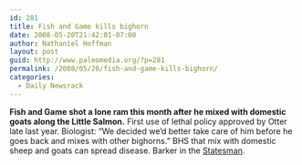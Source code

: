 ```yaml
---
id: 281
title: Fish and Game kills bighorn
date: 2008-05-20T21:42:01-07:00
author: Nathaniel Hoffman
layout: post
guid: http://www.paleomedia.org/?p=281
permalink: /2008/05/20/fish-and-game-kills-bighorn/
categories:
  - Daily Newsrack
---
```

**Fish and Game shot a lone ram this month after he mixed with domestic goats along the Little Salmon.** First use of lethal policy approved by Otter late last year. Biologist: “We decided we’d better take care of him before he goes back and mixes with other bighorns.” BHS that mix with domestic sheep and goats can spread disease. Barker in the [Statesman](http://www.idahostatesman.com/newsupdates/story/385992.html).